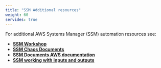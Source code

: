 ```yaml
---
title: "SSM Additional resources"
weight: 60
servides: true
---
```


For additional AWS Systems Manager (SSM) automation resources see:

* [**SSM Workshop**](https://workshop.aws-management.tools/ssm/)
* [**SSM Chaos Documents**](https://github.com/adhorn/chaos-ssm-documents)
* [**SSM Documents AWS documentation**](https://docs.aws.amazon.com/systems-manager/latest/userguide/sysman-ssm-docs.html)
* [**SSM working with inputs and outputs**](https://docs.aws.amazon.com/systems-manager/latest/userguide/automation-aws-apis-calling.html#automation-aws-apis-calling-input-output)
